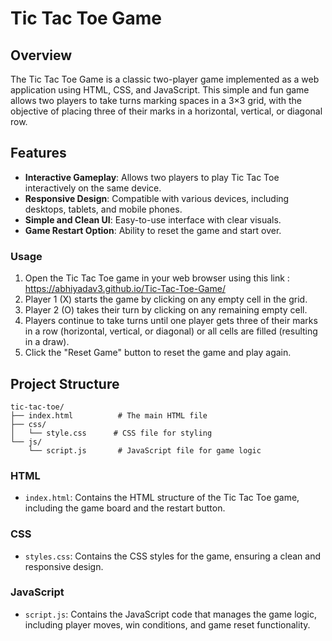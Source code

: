 # Tic Tac Toe Game

## Overview

The Tic Tac Toe Game is a classic two-player game implemented as a web application using HTML, CSS, and JavaScript. This simple and fun game allows two players to take turns marking spaces in a 3×3 grid, with the objective of placing three of their marks in a horizontal, vertical, or diagonal row.

## Features

- **Interactive Gameplay**: Allows two players to play Tic Tac Toe interactively on the same device.
- **Responsive Design**: Compatible with various devices, including desktops, tablets, and mobile phones.
- **Simple and Clean UI**: Easy-to-use interface with clear visuals.
- **Game Restart Option**: Ability to reset the game and start over.
  
### Usage

1. Open the Tic Tac Toe game in your web browser using this link : https://abhiyadav3.github.io/Tic-Tac-Toe-Game/ 
2. Player 1 (X) starts the game by clicking on any empty cell in the grid.
3. Player 2 (O) takes their turn by clicking on any remaining empty cell.
4. Players continue to take turns until one player gets three of their marks in a row (horizontal, vertical, or diagonal) or all cells are filled (resulting in a draw).
5. Click the "Reset Game" button to reset the game and play again.

## Project Structure

```
tic-tac-toe/
├── index.html          # The main HTML file
├── css/
│   └── style.css      # CSS file for styling
└── js/
    └── script.js       # JavaScript file for game logic
```

### HTML

- `index.html`: Contains the HTML structure of the Tic Tac Toe game, including the game board and the restart button.

### CSS

- `styles.css`: Contains the CSS styles for the game, ensuring a clean and responsive design.

### JavaScript

- `script.js`: Contains the JavaScript code that manages the game logic, including player moves, win conditions, and game reset functionality.
